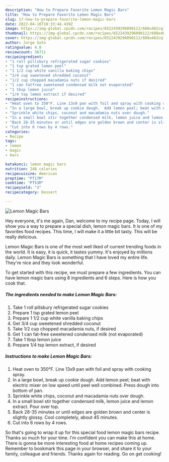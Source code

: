 ```yaml
---
description: "How to Prepare Favorite Lemon Magic Bars"
title: "How to Prepare Favorite Lemon Magic Bars"
slug: 17-how-to-prepare-favorite-lemon-magic-bars
date: 2022-04-16T10:33:44.439Z
image: https://img-global.cpcdn.com/recipes/6522439296090112/680x482cq70/lemon-magic-bars-recipe-main-photo.jpg
thumbnail: https://img-global.cpcdn.com/recipes/6522439296090112/680x482cq70/lemon-magic-bars-recipe-main-photo.jpg
cover: https://img-global.cpcdn.com/recipes/6522439296090112/680x482cq70/lemon-magic-bars-recipe-main-photo.jpg
author: Jorge Soto
ratingvalue: 4.8
reviewcount: 36711
recipeingredient:
- "1 roll pillsbury refrigerated sugar cookies"
- "1 tsp grated lemon peel"
- "1 1/2 cup white vanilla baking chips"
- "3/4 cup sweetened shredded coconut"
- "1/2 cup chopped macadamia nuts if desired"
- "1 can fatfree sweetened condensed milk not evaporated"
- "1 tbsp lemon juice"
- "1/4 tsp lemon extract if desired"
recipeinstructions:
- "Heat oven to 350°F. Line 13x9 pan with foil and spray with cooking spray."
- "In a large bowl, break up cookie dough.  Add lemon peel; beat with electric mixer on low speed until peel well combined.  Press dough into bottom of pan."
- "Sprinkle white chips, coconut and macadamia nuts over dough."
- "In a small bowl stir together condensed milk, lemon juice and lemon extract.  Pour over top."
- "Back 28-35 minutes or until edges are golden brown and center is slightly glossy.  Cool completely, about 45 minutes."
- "Cut into 6 rows by 4 rows."
categories:
- Recipe
tags:
- lemon
- magic
- bars

katakunci: lemon magic bars 
nutrition: 248 calories
recipecuisine: American
preptime: "PT17M"
cooktime: "PT53M"
recipeyield: "3"
recipecategory: Dessert

---
```



![Lemon Magic Bars](https://img-global.cpcdn.com/recipes/6522439296090112/680x482cq70/lemon-magic-bars-recipe-main-photo.jpg)

Hey everyone, it's me again, Dan, welcome to my recipe page. Today, I will show you a way to prepare a special dish, lemon magic bars. It is one of my favorites food recipes. This time, I will make it a little bit tasty. This will be really delicious.

Lemon Magic Bars is one of the most well liked of current trending foods in the world. It is easy, it is quick, it tastes yummy. It's enjoyed by millions daily. Lemon Magic Bars is something that I have loved my entire life. They're nice and they look wonderful.




To get started with this recipe, we must prepare a few ingredients. You can have lemon magic bars using 8 ingredients and 6 steps. Here is how you cook that.

<!--inarticleads1-->

##### The ingredients needed to make Lemon Magic Bars:

1. Take 1 roll pillsbury refrigerated sugar cookies
1. Prepare 1 tsp grated lemon peel
1. Prepare 1 1/2 cup white vanilla baking chips
1. Get 3/4 cup sweetened shredded coconut
1. Take 1/2 cup chopped macadamia nuts, if desired
1. Get 1 can fat-free sweetened condensed milk (not evaporated)
1. Take 1 tbsp lemon juice
1. Prepare 1/4 tsp lemon extract, if desired




<!--inarticleads2-->

##### Instructions to make Lemon Magic Bars:

1. Heat oven to 350°F. Line 13x9 pan with foil and spray with cooking spray.
1. In a large bowl, break up cookie dough.  Add lemon peel; beat with electric mixer on low speed until peel well combined.  Press dough into bottom of pan.
1. Sprinkle white chips, coconut and macadamia nuts over dough.
1. In a small bowl stir together condensed milk, lemon juice and lemon extract.  Pour over top.
1. Back 28-35 minutes or until edges are golden brown and center is slightly glossy.  Cool completely, about 45 minutes.
1. Cut into 6 rows by 4 rows.




So that's going to wrap it up for this special food lemon magic bars recipe. Thanks so much for your time. I'm confident you can make this at home. There is gonna be more interesting food at home recipes coming up. Remember to bookmark this page in your browser, and share it to your family, colleague and friends. Thanks again for reading. Go on get cooking!
